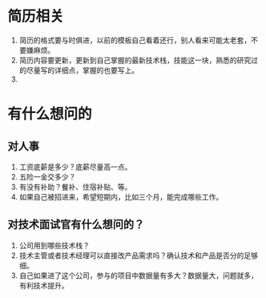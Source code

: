 # 简历相关
1. 简历的格式要与时俱进，以前的模板自己看着还行，别人看来可能太老套，不要嫌麻烦。
2. 简历内容要更新，更新到自己掌握的最新技术栈，技能这一块，熟悉的研究过的尽量写的详细点，掌握的也要写上。
3. 

# 有什么想问的
## 对人事
1. 工资底薪是多少？底薪尽量高一点。
2. 五险一金交多少？
3. 有没有补助？餐补、住宿补贴、等。
4. 如果自己被招进来，希望短期内，比如三个月，能完成哪些工作。

## 对技术面试官有什么想问的？
1. 公司用到哪些技术栈？
2. 技术主管或者技术经理可以直接改产品需求吗？确认技术和产品是否分的足够细。
3. 自己如果进了这个公司，参与的项目中数据量有多大？数据量大，问题就多，有利技术提升。



